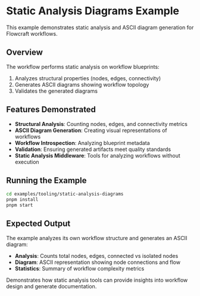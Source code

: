 # Static Analysis Diagrams Example

This example demonstrates static analysis and ASCII diagram generation for Flowcraft workflows.

## Overview

The workflow performs static analysis on workflow blueprints:
1. Analyzes structural properties (nodes, edges, connectivity)
2. Generates ASCII diagrams showing workflow topology
3. Validates the generated diagrams

## Features Demonstrated

- **Structural Analysis**: Counting nodes, edges, and connectivity metrics
- **ASCII Diagram Generation**: Creating visual representations of workflows
- **Workflow Introspection**: Analyzing blueprint metadata
- **Validation**: Ensuring generated artifacts meet quality standards
- **Static Analysis Middleware**: Tools for analyzing workflows without execution

## Running the Example

```bash
cd examples/tooling/static-analysis-diagrams
pnpm install
pnpm start
```

## Expected Output

The example analyzes its own workflow structure and generates an ASCII diagram:

- **Analysis**: Counts total nodes, edges, connected vs isolated nodes
- **Diagram**: ASCII representation showing node connections and flow
- **Statistics**: Summary of workflow complexity metrics

Demonstrates how static analysis tools can provide insights into workflow design and generate documentation.